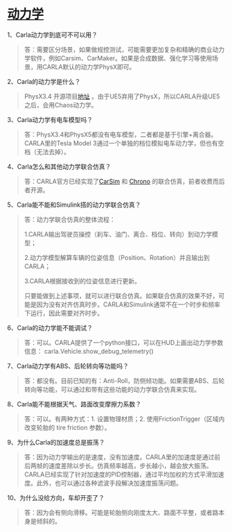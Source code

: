 # [动力学](https://mp.weixin.qq.com/s/M4F_FsYqk-y8dv6JW-XZMg)

1、Carla动力学到底可不可以用？

> 答：需要区分场景，如果做规控测试，可能需要更加复杂和精确的商业动力学软件，例如Carsim、CarMaker。如果是合成数据、强化学习等使用场景，用CARLA默认的动力学PhysX即可。


2、Carla的动力学是什么？

> PhysX3.4 开源项目[地址](https://github.com/NVIDIAGameWorks/PhysX-3.4) 。由于UE5弃用了PhysX，所以CARLA升级UE5之后，会用Chaos动力学。


3、Carla动力学有电车模型吗？

> 答：PhysX3.4和PhysX5都没有电车模型，二者都是基于引擎+离合器。CARLA里的Tesla Model 3通过一个单独的档位模拟电车动力学，但也有空档（无法去掉）。


4、Carla怎么和其他动力学联合仿真？
> 答：CARLA官方已经实现了[CarSim](https://carla.readthedocs.io/en/latest/tuto_G_carsim_integration/) 和 [Chrono](https://carla.readthedocs.io/en/latest/tuto_G_chrono/) 的联合仿真，前者收费而后者开源。


5、Carla能不能和Simulink搭的动力学联合仿真？

> 答：动力学联合仿真的整体流程：
> 
> 1.CARLA输出驾驶员操控（刹车、油门、离合、档位、转向）到动力学模型；
> 
> 2.动力学模型解算车辆的位姿信息（Position、Rotation）并且输出到CARLA；
> 
> 3.CARLA根据接收到的位姿信息进行更新。
> 
> 只要能做到上述事项，就可以进行联合仿真。如果联合仿真的效果不好，可能是因为没有对齐仿真时步。CARLA和Simulink通常不在一个时步和频率下运行，因此需要对齐时步。


6、Carla的动力学能不能调试？

> 答：可以。CARLA提供了一个python接口，可以在HUD上画出动力学参数信息：
> carla.Vehicle.show_debug_telemetry()

7、Carla动力学有ABS、后轮转向等功能吗？

> 答：都没有。目前已知的有：Anti-Roll，防侧倾功能。如果需要ABS、后轮转向等功能，可以通过和带有这些功能的动力学联合仿真来实现。


8、Carla能不能根据天气、路面改变摩擦力系数？

> 答：可以。有两种方式：1. 设置物理材质；2. 使用FrictionTrigger（区域内改变轮胎的 tire friction 参数）。


9、为什么Carla的加速度总是振荡？

> 答：因为动力学输出的是速度，没有加速度。CARLA里的加速度是通过前后两帧的速度差除以步长。仿真频率越高，步长越小，越会放大振荡。CARLA已经实现了针对加速度的PID控制器，通过平均加权的方式平滑加速度。此外，也可以通过各种滤波手段解决加速度振荡问题。


10、为什么没给方向，车却开歪了？

> 答：因为会有侧向滑移。可能是轮胎侧向刚度太大、路面不平整，或者路本身是倾斜的。
